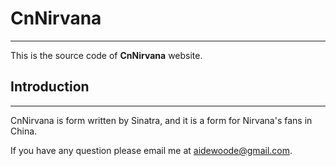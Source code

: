 # CnNirvana
-------
This is the source code of **CnNirvana** website.

## Introduction
-------
CnNirvana is form written by Sinatra, and it is a form for Nirvana's fans in China.

If you have any question please email me at <aidewoode@gmail.com>.
